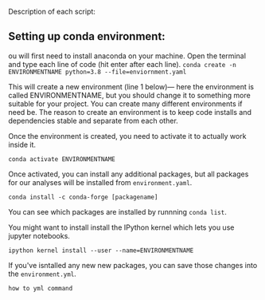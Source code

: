 Description of each script: 


## Setting up conda environment:
ou will first need to install anaconda on your machine. Open the terminal and type each line of code (hit enter after each line). 
`conda create -n ENVIRONMENTNAME python=3.8 --file=enviornment.yaml`

This will create a new environment (line 1 below)— here the environment is called ENVIRONMENTNAME, but you should change it to something more suitable for your project. You can create many different environments if need be. The reason to create an environment is to keep code installs and dependencies stable and separate from each other.

Once the environment is created, you need to activate it to actually work inside it. 

`conda activate ENVIRONMENTNAME `

Once activated, you can install any additional packages, but all packages for our analyses will be installed from `environment.yaml`. 

`conda install -c conda-forge [packagename]` 

You can see which packages are installed by runnning `conda list`. 

You might want to install install the IPython kernel which lets you use jupyter notebooks.

`ipython kernel install --user --name=ENVIRONMENTNAME `

If you've isntalled any new new packages, you can save those changes into the `environment.yml`. 

`how to yml command` 



